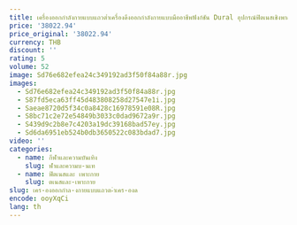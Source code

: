 ```yaml
---
title: เครื่องออกกำลังกายแบบแถวต่ำเครื่องดึงออกกำลังกายแบบมืออาชีพฟังก์ชัน Dural อุปกรณ์ฟิตเนสเชิงพาณิชย์
price: '38022.94'
price_original: '38022.94'
currency: THB
discount: ''
rating: 5
volume: 52
image: Sd76e682efea24c349192ad3f50f84a88r.jpg
images:
  - Sd76e682efea24c349192ad3f50f84a88r.jpg
  - S87fd5eca63ff45d483808258d27547e1i.jpg
  - Saeae8720d5f34c0a8428c16978591e08R.jpg
  - S8bc71c2e72e54849b3033c0dad9672a9r.jpg
  - S439d9c2b8e7c4203a19dc39168bad57ey.jpg
  - Sd6da6951eb524b0db3650522c083bdad7.jpg
video: ''
categories:
  - name: กีฬาและความบันเทิง
    slug: ฬาและความบ-นเท
  - name: ฟิตเนสและ เพาะกาย
    slug: ตเนสและ-เพาะกาย
slug: เคร-องออกกำล-งกายแบบแถวต-ำเคร-องด
encode: ooyXqCi
lang: th
---
```

  